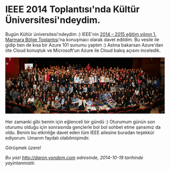 # IEEE 2014 Toplantısı'nda Kültür Üniversitesi'ndeydim. 

Bugün Kültür üniversitesi'ndeydim :) IEEE'nin [2014 – 2015 eğitim yılının 1. Marmara Bölge Toplantısı](http://ikuieee.org/2014-2015-iku-mbt)'na konuşmacı olarak davet edildim. Bu vesile ile gidip ben de kısa bir Azure 101 sunumu yaptım :) Aslına bakarsan Azure'dan öte Cloud konuştuk ve Microsoft'un Azure ile Cloud bakış açısını inceledik. 

![](media/IEEE_2014_Bolge_Toplantisi_Kultur_Universitesi/kultur.jpg)

Her zamanki gibi benim için eğlenceli bir gündü :) Oturumum günün son oturumu olduğu için sonrasında gençlerle bol bol sohbet etme şansımız da oldu. Benim bu etkinliğe davet eden tüm IEEE ailesine buradan teşekkür ediyorum. Umarım faydalı olabilmişimdir. 

Görüşmek üzere!


*Bu yazi http://daron.yondem.com adresinde, 2014-10-19 tarihinde yayinlanmistir.*
